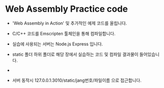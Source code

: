 # Web Assembly Practice code
+ 'Web Assembly in Action' 및 추가적인 예제 코드를 올립니다.
+ C/C++ 코드를 Emscripten 툴체인을 통해 컴파일합니다.
+ 실습에 사용되는 서버는 Node.js Express 입니다.

+ static 폴더 하위 폴더로 해당 장에서 실습하는 코드 및 컴파일 결과물이 들어있습니다.
+ 
+ 서버 동작시 127.0.0.1:3010/static/jang번호/파일이름 으로 접근합니다. 
